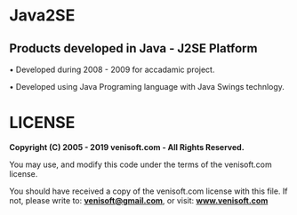 # Java2SE

## Products developed in Java - J2SE Platform

• Developed during 2008 - 2009 for accadamic project.

• Developed using Java Programing language with Java Swings technlogy.

# LICENSE
**Copyright (C) 2005 - 2019 venisoft.com - All Rights Reserved.** 

You may use, and modify this code under the terms of the venisoft.com license.

You should have received a copy of the venisoft.com license with this file. If not, please write to: **venisoft@gmail.com**, or visit: **www.venisoft.com**
